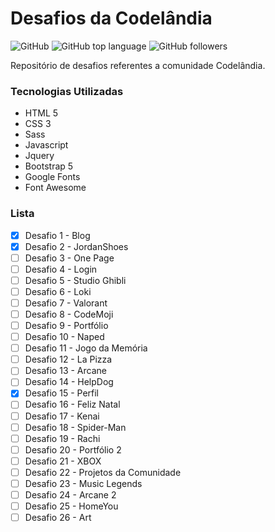 # Desafios da Codelândia
![GitHub](https://img.shields.io/github/license/edilandosaturnino/Desafios-Codelandia)
![GitHub top language](https://img.shields.io/github/languages/top/edilandosaturnino/Desafios-Codelandia)
![GitHub followers](https://img.shields.io/github/followers/edilandosaturnino?label=Follow&style=social)

Repositório de desafios referentes a comunidade Codelândia.

### Tecnologias Utilizadas
- HTML 5
- CSS 3
- Sass
- Javascript
- Jquery 
- Bootstrap 5
- Google Fonts
- Font Awesome

### Lista
- [X] Desafio 1 - Blog
- [X] Desafio 2 - JordanShoes
- [ ] Desafio 3 - One Page 
- [ ] Desafio 4 - Login
- [ ] Desafio 5 - Studio Ghibli
- [ ] Desafio 6 - Loki
- [ ] Desafio 7 - Valorant
- [ ] Desafio 8 - CodeMoji
- [ ] Desafio 9 - Portfólio
- [ ] Desafio 10 - Naped
- [ ] Desafio 11 - Jogo da Memória
- [ ] Desafio 12 - La Pizza
- [ ] Desafio 13 - Arcane
- [ ] Desafio 14 - HelpDog
- [X] Desafio 15 - Perfil
- [ ] Desafio 16 - Feliz Natal
- [ ] Desafio 17 - Kenai
- [ ] Desafio 18 - Spider-Man
- [ ] Desafio 19 - Rachi 
- [ ] Desafio 20 - Portfólio 2
- [ ] Desafio 21 - XBOX
- [ ] Desafio 22 - Projetos da Comunidade
- [ ] Desafio 23 - Music Legends
- [ ] Desafio 24 - Arcane 2
- [ ] Desafio 25 - HomeYou
- [ ] Desafio 26 - Art